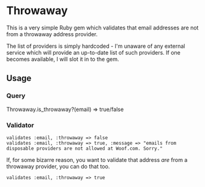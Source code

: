 # Throwaway

This is a very simple Ruby gem which validates that email addresses are not from a throwaway address provider. 

The list of providers is simply hardcoded - I'm unaware of any external service which will provide an up-to-date list of such providers. If one becomes available, I will slot it in to the gem.


## Usage

### Query

Throwaway.is_throwaway?(email)
=> true/false

### Validator

	validates :email, :throwaway => false
	validates :email, :throwaway => true, :message => "emails from disposable providers are not allowed at Woof.com. Sorry."

 If, for some bizarre reason, you want to validate that address *are* from a throwaway provider, you can do that too.

	validates :email, :throwaway => true